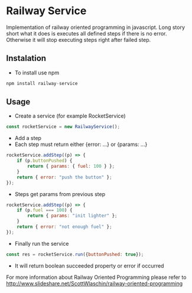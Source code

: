 # Railway Service
Implementation of railway oriented programming in javascript.
Long story short what it does is executes all defined steps if there is no error.
Otherwise it will stop executing steps right after failed step.

## Instalation

* To install use npm
```js
npm install railway-service
```

## Usage

* Create a service (for example RocketService)
```js
const rocketService = new RailwayService();
```

* Add a step
* Each step must return either {error: ...} or {params: ...}
```js
rocketService.addStep((p) => {
    if (p.buttonPushed) {
        return { params: { fuel: 100 } };
    }
    return { error: "push the button" };
});
```

* Steps get params from previous step
```js
rocketService.addStep((p) => {
    if (p.fuel === 100) {
        return { params: "init lighter" };
    }
    return { error: "not enough fuel" };
});
```

* Finally run the service
```js
const res = rocketService.run({buttonPushed: true});
```
* It will return boolean succeeded property or error if occurred 

For more information about Railway Oriented Programming please refer to http://www.slideshare.net/ScottWlaschin/railway-oriented-programming
